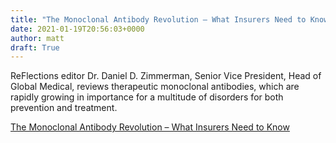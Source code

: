 ```yaml
---
title: "The Monoclonal Antibody Revolution – What Insurers Need to Know"
date: 2021-01-19T20:56:03+0000
author: matt
draft: True
---
```

ReFlections editor Dr. Daniel D. Zimmerman, Senior Vice President, Head of Global Medical, reviews therapeutic monoclonal antibodies, which are rapidly growing in importance for a multitude of disorders for both prevention and treatment.

[ The Monoclonal Antibody Revolution – What Insurers Need to Know ]( https://www.rgare.com/knowledge-center/media/articles/the-monoclonal-antibody-revolution-what-insurers-need-to-know )
